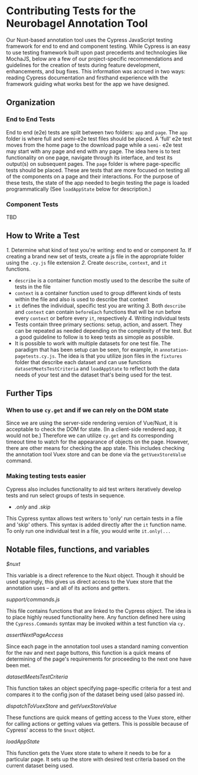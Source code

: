 # Contributing Tests for the Neurobagel Annotation Tool

Our Nuxt-based annotation tool uses the Cypress JavaScript testing framework for end to end and component testing.
While Cypress is an easy to use testing framework built upon past precedents and technologies like MochaJS, below are a few of our project-specific recommendations and guidelines for the creation of tests during feature development, enhancements, and bug fixes. This information was accrued in two ways: reading Cypress documentation and firsthand experience with the framework guiding what works best for the app we have designed.

## Organization

### End to End Tests

End to end (e2e) tests are split between two folders: `app` and `page`. The `app` folder is where full and semi-e2e test files should be placed. A 'full' e2e test moves from the home page to the download page while a `semi-` e2e test may start with any page and end with any page. The idea here is to test functionality on one page, navigate through its interface, and test its output(s) on subsequent pages. The `page` folder is where page-specific tests should be placed. These are tests that are more focused on testing all of the components on a page and their interactions. For the purpose of these tests, the state of the app needed to begin testing the page is loaded programmatically (See `loadAppState` below for description.)

### Component Tests

TBD

## How to Write a Test

*1.* Determine what kind of test you're writing: end to end or component
*1a.* If creating a brand new set of tests, create a js file in the appropriate folder using the `.cy.js` file extension
*2.* Create `describe`, `context`, and `it` functions.
  - `describe` is a container function mostly used to the describe the suite of tests in the file
  - `context` is a container function used to group different kinds of tests within the file and also is used to describe that context
  - `it` defines the individual, specific test you are writing
*3.* Both `describe` and `context` can contain `beforeEach` functions that will be run before every `context` or before every `it`, respectively
*4.* Writing individual tests
  - Tests contain three primary sections: setup, action, and assert. They can be repeated as needed depending on the complexity of the test. But a good guideline to follow is to keep tests as simople as possible.
  - It is possible to work with multiple datasets for one test file. The paradigm that has been setup can be seen, for example, in `annotation-pagetests.cy.js`. The idea is that you utilize json files in the `fixtures` folder that describe each dataset and can use functions `datasetMeetsTestCriteria` and `loadAppState` to reflect both the data needs of your test and the dataset that's being used for the test.

## Further Tips

### When to use `cy.get` and if we can rely on the DOM state

Since we are using the server-side rendering version of Vue/Nuxt, it is acceptable to check the DOM for state. (In a client-side rendered app, it would not be.) Therefore we can utilize `cy.get` and its corresponding timeout time to watch for the appearance of objects on the page. However, there are other means for checking the app state. This includes checking the annotation tool Vuex store and can be done via the `getVuexStoreValue` command.

### Making testing tests easier

Cypress also includes functionality to aid test writers iteratively develop tests and run select groups of tests in sequence.

* _.only_ and  _.skip_

This Cypress syntax allows test writers to 'only' run certain tests in a file and 'skip' others. This syntax is added directly after the `it` function name. To only run one individual test in a file, you would write `it.only(...`

## Notable files, functions, and variables

_$nuxt_

This variable is a direct reference to the Nuxt object. Though it should be used sparingly, this gives us direct access to the Vuex store that the annotation uses – and all of its actions and getters. 

_support/commands.js_

This file contains functions that are linked to the Cypress object. The idea is to place highly reused functionality here. Any function defined here using the `Cypress.Commands` syntax may be invoked within a test function via `cy.`

_assertNextPageAccess_

Since each page in the annotation tool uses a standard naming convention for the nav and next page buttons, this function is a quick means of determining of the page's requirements for proceeding to the next one have been met.

_datasetMeetsTestCriteria_

This function takes an object specifying page-specific criteria for a test and compares it to the config json of the dataset being used (also passed in).

_dispatchToVuexStore_ and _getVuexStoreValue_

These functions are quick means of getting access to the Vuex store, either for calling actions or getting values via getters.
This is possible because of Cypress' access to the `$nuxt` object.

_loadAppState_

This function gets the Vuex store state to where it needs to be for a particular page. It sets up the store with desired test criteria based on the current dataset being used.









